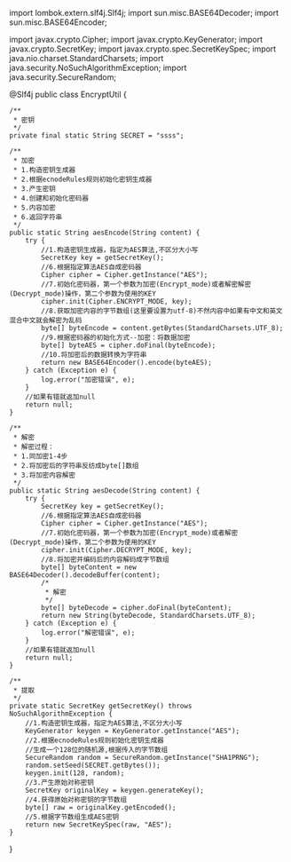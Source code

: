 import lombok.extern.slf4j.Slf4j;
import sun.misc.BASE64Decoder;
import sun.misc.BASE64Encoder;

import javax.crypto.Cipher;
import javax.crypto.KeyGenerator;
import javax.crypto.SecretKey;
import javax.crypto.spec.SecretKeySpec;
import java.nio.charset.StandardCharsets;
import java.security.NoSuchAlgorithmException;
import java.security.SecureRandom;

@Slf4j
public class EncryptUtil {

    /**
     * 密钥
     */
    private final static String SECRET = "ssss";

    /**
     * 加密
     * 1.构造密钥生成器
     * 2.根据ecnodeRules规则初始化密钥生成器
     * 3.产生密钥
     * 4.创建和初始化密码器
     * 5.内容加密
     * 6.返回字符串
     */
    public static String aesEncode(String content) {
        try {
            //1.构造密钥生成器，指定为AES算法,不区分大小写
            SecretKey key = getSecretKey();
            //6.根据指定算法AES自成密码器
            Cipher cipher = Cipher.getInstance("AES");
            //7.初始化密码器，第一个参数为加密(Encrypt_mode)或者解密解密(Decrypt_mode)操作，第二个参数为使用的KEY
            cipher.init(Cipher.ENCRYPT_MODE, key);
            //8.获取加密内容的字节数组(这里要设置为utf-8)不然内容中如果有中文和英文混合中文就会解密为乱码
            byte[] byteEncode = content.getBytes(StandardCharsets.UTF_8);
            //9.根据密码器的初始化方式--加密：将数据加密
            byte[] byteAES = cipher.doFinal(byteEncode);
            //10.将加密后的数据转换为字符串
            return new BASE64Encoder().encode(byteAES);
        } catch (Exception e) {
            log.error("加密错误", e);
        }
        //如果有错就返加null
        return null;
    }

    /**
     * 解密
     * 解密过程：
     * 1.同加密1-4步
     * 2.将加密后的字符串反纺成byte[]数组
     * 3.将加密内容解密
     */
    public static String aesDecode(String content) {
        try {
            SecretKey key = getSecretKey();
            //6.根据指定算法AES自成密码器
            Cipher cipher = Cipher.getInstance("AES");
            //7.初始化密码器，第一个参数为加密(Encrypt_mode)或者解密(Decrypt_mode)操作，第二个参数为使用的KEY
            cipher.init(Cipher.DECRYPT_MODE, key);
            //8.将加密并编码后的内容解码成字节数组
            byte[] byteContent = new BASE64Decoder().decodeBuffer(content);
            /*
             * 解密
             */
            byte[] byteDecode = cipher.doFinal(byteContent);
            return new String(byteDecode, StandardCharsets.UTF_8);
        } catch (Exception e) {
            log.error("解密错误", e);
        }
        //如果有错就返加null
        return null;
    }

    /**
     * 提取
     */
    private static SecretKey getSecretKey() throws NoSuchAlgorithmException {
        //1.构造密钥生成器，指定为AES算法,不区分大小写
        KeyGenerator keygen = KeyGenerator.getInstance("AES");
        //2.根据ecnodeRules规则初始化密钥生成器
        //生成一个128位的随机源,根据传入的字节数组
        SecureRandom random = SecureRandom.getInstance("SHA1PRNG");
        random.setSeed(SECRET.getBytes());
        keygen.init(128, random);
        //3.产生原始对称密钥
        SecretKey originalKey = keygen.generateKey();
        //4.获得原始对称密钥的字节数组
        byte[] raw = originalKey.getEncoded();
        //5.根据字节数组生成AES密钥
        return new SecretKeySpec(raw, "AES");
    }
}
